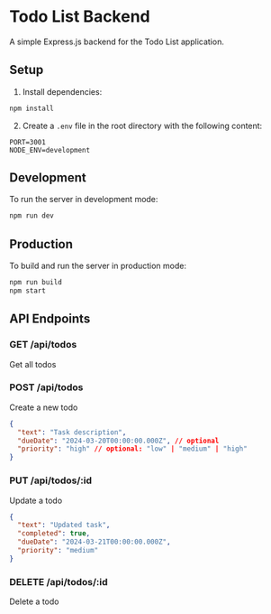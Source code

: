# Todo List Backend

A simple Express.js backend for the Todo List application.

## Setup

1. Install dependencies:
```bash
npm install
```

2. Create a `.env` file in the root directory with the following content:
```
PORT=3001
NODE_ENV=development
```

## Development

To run the server in development mode:
```bash
npm run dev
```

## Production

To build and run the server in production mode:
```bash
npm run build
npm start
```

## API Endpoints

### GET /api/todos
Get all todos

### POST /api/todos
Create a new todo
```json
{
  "text": "Task description",
  "dueDate": "2024-03-20T00:00:00.000Z", // optional
  "priority": "high" // optional: "low" | "medium" | "high"
}
```

### PUT /api/todos/:id
Update a todo
```json
{
  "text": "Updated task",
  "completed": true,
  "dueDate": "2024-03-21T00:00:00.000Z",
  "priority": "medium"
}
```

### DELETE /api/todos/:id
Delete a todo 